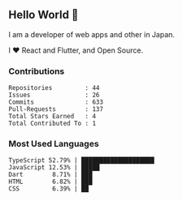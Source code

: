 ## Hello World 👋

I am a developer of web apps and other in Japan.

I ❤️ React and Flutter, and Open Source.

### Contributions

<!-- contributions start -->

    Repositories         : 44
    Issues               : 26
    Commits              : 633
    Pull-Requests        : 137
    Total Stars Earned   : 4
    Total Contributed To : 1

<!-- contributions end -->

### Most Used Languages

<!-- most-used-languages start -->

    TypeScript 52.79% | ████████████████████
    JavaScript 12.53% | █████
    Dart        8.71% | ███
    HTML        6.82% | ███
    CSS         6.39% | ██

<!-- most-used-languages end -->

